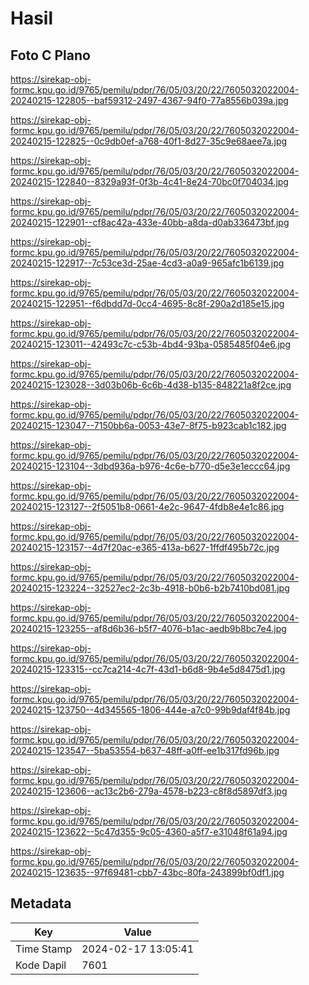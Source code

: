 # Hasil

## Foto C Plano

https://sirekap-obj-formc.kpu.go.id/9765/pemilu/pdpr/76/05/03/20/22/7605032022004-20240215-122805--baf59312-2497-4367-94f0-77a8556b039a.jpg

https://sirekap-obj-formc.kpu.go.id/9765/pemilu/pdpr/76/05/03/20/22/7605032022004-20240215-122825--0c9db0ef-a768-40f1-8d27-35c9e68aee7a.jpg

https://sirekap-obj-formc.kpu.go.id/9765/pemilu/pdpr/76/05/03/20/22/7605032022004-20240215-122840--8329a93f-0f3b-4c41-8e24-70bc0f704034.jpg

https://sirekap-obj-formc.kpu.go.id/9765/pemilu/pdpr/76/05/03/20/22/7605032022004-20240215-122901--cf8ac42a-433e-40bb-a8da-d0ab336473bf.jpg

https://sirekap-obj-formc.kpu.go.id/9765/pemilu/pdpr/76/05/03/20/22/7605032022004-20240215-122917--7c53ce3d-25ae-4cd3-a0a9-965afc1b6139.jpg

https://sirekap-obj-formc.kpu.go.id/9765/pemilu/pdpr/76/05/03/20/22/7605032022004-20240215-122951--f6dbdd7d-0cc4-4695-8c8f-290a2d185e15.jpg

https://sirekap-obj-formc.kpu.go.id/9765/pemilu/pdpr/76/05/03/20/22/7605032022004-20240215-123011--42493c7c-c53b-4bd4-93ba-0585485f04e6.jpg

https://sirekap-obj-formc.kpu.go.id/9765/pemilu/pdpr/76/05/03/20/22/7605032022004-20240215-123028--3d03b06b-6c6b-4d38-b135-848221a8f2ce.jpg

https://sirekap-obj-formc.kpu.go.id/9765/pemilu/pdpr/76/05/03/20/22/7605032022004-20240215-123047--7150bb6a-0053-43e7-8f75-b923cab1c182.jpg

https://sirekap-obj-formc.kpu.go.id/9765/pemilu/pdpr/76/05/03/20/22/7605032022004-20240215-123104--3dbd936a-b976-4c6e-b770-d5e3e1eccc64.jpg

https://sirekap-obj-formc.kpu.go.id/9765/pemilu/pdpr/76/05/03/20/22/7605032022004-20240215-123127--2f5051b8-0661-4e2c-9647-4fdb8e4e1c86.jpg

https://sirekap-obj-formc.kpu.go.id/9765/pemilu/pdpr/76/05/03/20/22/7605032022004-20240215-123157--4d7f20ac-e365-413a-b627-1ffdf495b72c.jpg

https://sirekap-obj-formc.kpu.go.id/9765/pemilu/pdpr/76/05/03/20/22/7605032022004-20240215-123224--32527ec2-2c3b-4918-b0b6-b2b7410bd081.jpg

https://sirekap-obj-formc.kpu.go.id/9765/pemilu/pdpr/76/05/03/20/22/7605032022004-20240215-123255--af8d6b36-b5f7-4076-b1ac-aedb9b8bc7e4.jpg

https://sirekap-obj-formc.kpu.go.id/9765/pemilu/pdpr/76/05/03/20/22/7605032022004-20240215-123315--cc7ca214-4c7f-43d1-b6d8-9b4e5d8475d1.jpg

https://sirekap-obj-formc.kpu.go.id/9765/pemilu/pdpr/76/05/03/20/22/7605032022004-20240215-123750--4d345565-1806-444e-a7c0-99b9daf4f84b.jpg

https://sirekap-obj-formc.kpu.go.id/9765/pemilu/pdpr/76/05/03/20/22/7605032022004-20240215-123547--5ba53554-b637-48ff-a0ff-ee1b317fd96b.jpg

https://sirekap-obj-formc.kpu.go.id/9765/pemilu/pdpr/76/05/03/20/22/7605032022004-20240215-123606--ac13c2b6-279a-4578-b223-c8f8d5897df3.jpg

https://sirekap-obj-formc.kpu.go.id/9765/pemilu/pdpr/76/05/03/20/22/7605032022004-20240215-123622--5c47d355-9c05-4360-a5f7-e31048f61a94.jpg

https://sirekap-obj-formc.kpu.go.id/9765/pemilu/pdpr/76/05/03/20/22/7605032022004-20240215-123635--97f69481-cbb7-43bc-80fa-243899bf0df1.jpg


## Metadata

| Key        | Value               |
| ---------- | ------------------- |
| Time Stamp | 2024-02-17 13:05:41 |
| Kode Dapil | 7601                |



